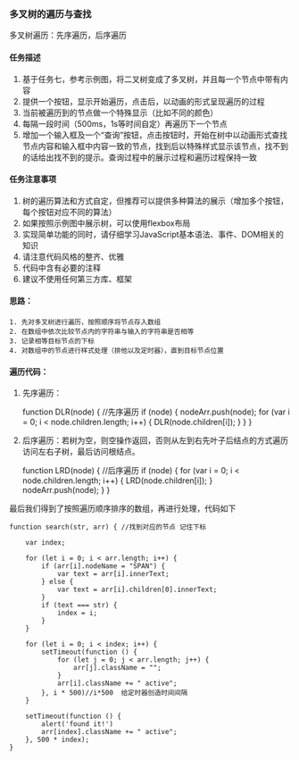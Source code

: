 ### 多叉树的遍历与查找

多叉树遍历：先序遍历，后序遍历

#### 任务描述
1. 基于任务七，参考示例图，将二叉树变成了多叉树，并且每一个节点中带有内容
2. 提供一个按钮，显示开始遍历，点击后，以动画的形式呈现遍历的过程
3. 当前被遍历到的节点做一个特殊显示（比如不同的颜色）
4. 每隔一段时间（500ms，1s等时间自定）再遍历下一个节点
5. 增加一个输入框及一个“查询”按钮，点击按钮时，开始在树中以动画形式查找节点内容和输入框中内容一致的节点，找到后以特殊样式显示该节点，找不到的话给出找不到的提示。查询过程中的展示过程和遍历过程保持一致

#### 任务注意事项
1. 树的遍历算法和方式自定，但推荐可以提供多种算法的展示（增加多个按钮，每个按钮对应不同的算法）
2. 如果按照示例图中展示树，可以使用flexbox布局
3. 实现简单功能的同时，请仔细学习JavaScript基本语法、事件、DOM相关的知识
4. 请注意代码风格的整齐、优雅
5. 代码中含有必要的注释
6. 建议不使用任何第三方库、框架

#### 思路：
    1. 先对多叉树进行遍历，按照顺序将节点存入数组
    2. 在数组中依次比较节点内的字符串与输入的字符串是否相等
    3. 记录相等目标节点的下标
    4. 对数组中的节点进行样式处理（排他以及定时器），直到目标节点位置

#### 遍历代码：

1. 先序遍历：

    function DLR(node) { //先序遍历
        if (node) {
            nodeArr.push(node);
            for (var i = 0; i < node.children.length; i++) {
                DLR(node.children[i]);
            }
        }
    }

2. 后序遍历：若树为空，则空操作返回，否则从左到右先叶子后结点的方式遍历访问左右子树，最后访问根结点。

    function LRD(node) { //后序遍历
        if (node) {
            for (var i = 0; i < node.children.length; i++) {
                LRD(node.children[i]);
            }
            nodeArr.push(node);
        }
    }

最后我们得到了按照遍历顺序排序的数组，再进行处理，代码如下

    function search(str, arr) { //找到对应的节点 记住下标

        var index;

        for (let i = 0; i < arr.length; i++) {
            if (arr[i].nodeName = "SPAN") {
                var text = arr[i].innerText;
            } else {
                var text = arr[i].children[0].innerText;
            }
            if (text === str) {
                index = i;
            }
        }

        for (let i = 0; i < index; i++) {
            setTimeout(function () {
                for (let j = 0; j < arr.length; j++) {
                    arr[j].className = "";
                }
                arr[i].className += " active";
            }, i * 500)//i*500  给定时器创造时间间隔
        }

        setTimeout(function () {
            alert('found it!')
            arr[index].className += " active";
        }, 500 * index);
    }

